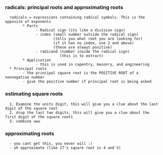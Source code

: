 ### radicals: principal roots and approximating  roots
      radicals = expressions containing radical symbols. This is the opposite of exponents
            * Parts
                  - Radical sign (its like a division sign)
                  - index (small number outside the radical sign)
                          (tells you what root you are looking for)
                          (if it has no index, use 2 and above)
                          (these are always positive)
                  - radicand (number inside the radical sign)
                             (this is to extract)
            * Application
                  - this is used in capentry, masonry, and engineering
      * Principal roots
            - the principal square root is the POSITIVE ROOT of a nonnegative number
            - give the positive number if principal root is being asked
      
### estimating square roots
      1. Examine the units digit, this will give you a clue about the last digit of the square root
      2. drop the last two digits, this will give you a clue about the first digit of the square root1
      3. combine uwu

### approximating roots
      - you cant get this, you never will :)
      - uh approximate (like 17's square root is 4 and 5)
